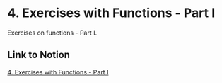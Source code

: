 # 4. Exercises with Functions - Part I

Exercises on functions - Part I.

## Link to Notion

[4. Exercises with Functions - Part I](https://link_to_notion_functions_part1)